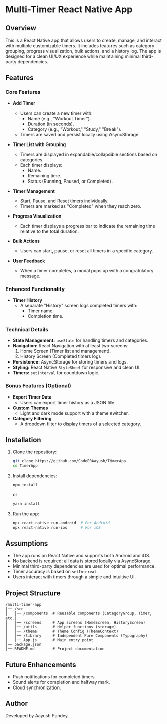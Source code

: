 # Multi-Timer React Native App

## Overview
This is a React Native app that allows users to create, manage, and interact with multiple customizable timers. It includes features such as category grouping, progress visualization, bulk actions, and a history log. The app is designed for a clean UI/UX experience while maintaining minimal third-party dependencies.

## Features
### Core Features
- **Add Timer**
  - Users can create a new timer with:
    - Name (e.g., "Workout Timer").
    - Duration (in seconds).
    - Category (e.g., "Workout," "Study," "Break").
  - Timers are saved and persist locally using AsyncStorage.

- **Timer List with Grouping**
  - Timers are displayed in expandable/collapsible sections based on categories.
  - Each timer displays:
    - Name.
    - Remaining time.
    - Status (Running, Paused, or Completed).

- **Timer Management**
  - Start, Pause, and Reset timers individually.
  - Timers are marked as "Completed" when they reach zero.

- **Progress Visualization**
  - Each timer displays a progress bar to indicate the remaining time relative to the total duration.

- **Bulk Actions**
  - Users can start, pause, or reset all timers in a specific category.

- **User Feedback**
  - When a timer completes, a modal pops up with a congratulatory message.

### Enhanced Functionality
- **Timer History**
  - A separate "History" screen logs completed timers with:
    - Timer name.
    - Completion time.

### Technical Details
- **State Management:** `useState` for handling timers and categories.
- **Navigation:** React Navigation with at least two screens:
  1. Home Screen (Timer list and management).
  2. History Screen (Completed timers log).
- **Persistence:** AsyncStorage for storing timers and logs.
- **Styling:** React Native `StyleSheet` for responsive and clean UI.
- **Timers:** `setInterval` for countdown logic.

### Bonus Features (Optional)
- **Export Timer Data**
  - Users can export timer history as a JSON file.
- **Custom Themes**
  - Light and dark mode support with a theme switcher.
- **Category Filtering**
  - A dropdown filter to display timers of a selected category.

## Installation
1. Clone the repository:
   ```sh
   git clone https://github.com/CodeERAayush/TimerApp
   cd TimerApp
   ```
2. Install dependencies:
   ```sh
   npm install
   ```
   or
   ```sh
   yarn install
   ```
3. Run the app:
   ```sh
   npx react-native run-android  # For Android
   npx react-native run-ios      # For iOS
   ```

## Assumptions
- The app runs on React Native and supports both Android and iOS.
- No backend is required; all data is stored locally via AsyncStorage.
- Minimal third-party dependencies are used for optimal performance.
- Timer accuracy is based on `setInterval`.
- Users interact with timers through a simple and intuitive UI.

## Project Structure
```
/multi-timer-app
│── /src
│   │── /components  # Reusable components (CategoryGroup, Timer, etc.)
│   │── /screens     # App screens (HomeScreen, HistoryScreen)
│   │── /utils       # Helper functions (storage)
│   │── /theme       # Theme Config (ThemeContext)
│   │── /library     # Independent Pure Components (Typography)
│   │── App.js       # Main entry point
│── package.json
│── README.md        # Project documentation
```

## Future Enhancements
- Push notifications for completed timers.
- Sound alerts for completion and halfway mark.
- Cloud synchronization.

## Author
Developed by Aayush Pandey.

